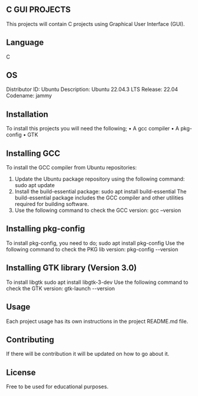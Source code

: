 ## C GUI PROJECTS
This projects will contain C projects using Graphical User Interface (GUI).

## Language
C 

## OS
Distributor ID: Ubuntu
Description:    Ubuntu 22.04.3 LTS
Release:        22.04
Codename:       jammy

## Installation
To install this projects you will need the following;
•	A gcc compiler
•	A pkg-config
•	GTK 

## Installing GCC
To install the GCC compiler from Ubuntu repositories:
1. Update the Ubuntu package repository using the following command:
sudo apt update
2. Install the build-essential package:
	sudo apt install build-essential
The build-essential package includes the GCC compiler and other utilities required for building software.
3. Use the following command to check the GCC version:
	gcc –version

## Installing pkg-config
To install pkg-config, you need to do;
	sudo apt install pkg-config
Use the following command to check the PKG lib version:
	pkg-config --version

## Installing GTK library (Version 3.0)
To install libgtk 
	sudo apt install libgtk-3-dev
Use the following command to check the GTK version:
	gtk-launch --version

## Usage
Each project usage has its own instructions in the project README.md file.

## Contributing
If there will be contribution it will be updated on how to go about it.

## License
Free to be used for educational purposes.


